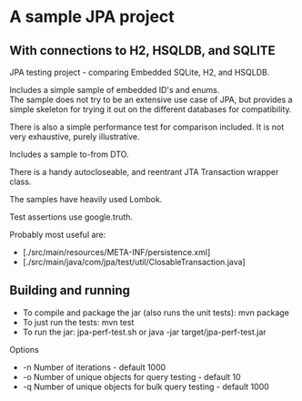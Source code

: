 # A sample JPA project 
## With connections to H2, HSQLDB, and SQLITE

JPA testing project - comparing Embedded SQLite, H2, and HSQLDB.

Includes a simple sample of embedded ID's and enums.  
The sample does not try to be an extensive use case of JPA, 
but provides a simple skeleton for trying it out on
the different databases for compatibility.

There is also a simple performance test for comparison included.  It is not very exhaustive, purely illustrative.

Includes a sample to-from DTO.

There is a handy autocloseable, and reentrant JTA Transaction wrapper class.

The samples have heavily used Lombok.

Test assertions use google.truth.

Probably most useful are: 
* [./src/main/resources/META-INF/persistence.xml]
* [./src/main/java/com/jpa/test/util/ClosableTransaction.java]

## Building and running

* To compile and package the jar (also runs the unit tests): mvn package
* To just run the tests: mvn test
* To run the jar: jpa-perf-test.sh or java -jar target/jpa-perf-test.jar

Options
* -n Number of iterations - default 1000
* -o Number of unique objects for query testing - default 10
* -q Number of unique objects for bulk query testing - default 1000







